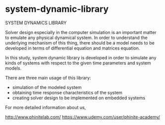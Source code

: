 # system-dynamic-library

SYSTEM DYNAMICS LIBRARY


 Solver design especially in the computer simulation is an important matter to emulate any physical dynamical system. In order to understand the underlying mechanism of this thing, there should be a model needs to be developed in terms of differential equation and matrices equation.
 
 In this study, system dynamic library is developed in order to simulate any kinds of systems with respect to the given time parameters and system models.
 
 There are three main usage of this library:
 
 - simulation of the modeled system
 - obtaining time response characteristics of the system
 - creating solver design to be implemented on embedded systems
  
For more detailed information about us,

  http://www.phinitelab.com/
  https://www.udemy.com/user/phinite-academy/
  
  
  
  
